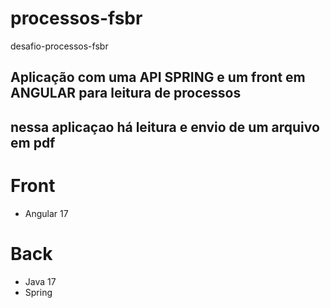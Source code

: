 # processos-fsbr
desafio-processos-fsbr


## Aplicação com uma API SPRING e um front em ANGULAR para leitura de processos
## nessa aplicaçao há leitura e envio de um arquivo em pdf


# Front
- Angular 17
 
# Back 
- Java 17 
- Spring 